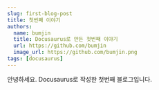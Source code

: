 ```yaml
---
slug: first-blog-post
title: 첫번째 이야기
authors:
  name: bumjin
  title: Docusaurus로 만든 첫번째 이야기
  url: https://github.com/bumjin
  image_url: https://github.com/bumjin.png
tags: [docusaurus]
---
```


안녕하세요. Docusaurus로 작성한 첫번째 블로그입니다.